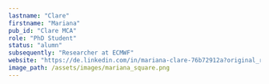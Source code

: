 ```yaml
---
lastname: "Clare"
firstname: "Mariana"
pub_id: "Clare MCA"
role: "PhD Student"
status: "alumn"
subsequently: "Researcher at ECMWF"
website: "https://de.linkedin.com/in/mariana-clare-76b72912a?original_referer=https%3A%2F%2Fwww.google.com%2F"
image_path: /assets/images/mariana_square.png
---
```

